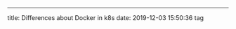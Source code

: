 ---
title: Differences about Docker in k8s
date: 2019-12-03 15:50:36
tag
<!--stackedit_data:
eyJoaXN0b3J5IjpbMTA4Njc2OTcxMV19
-->